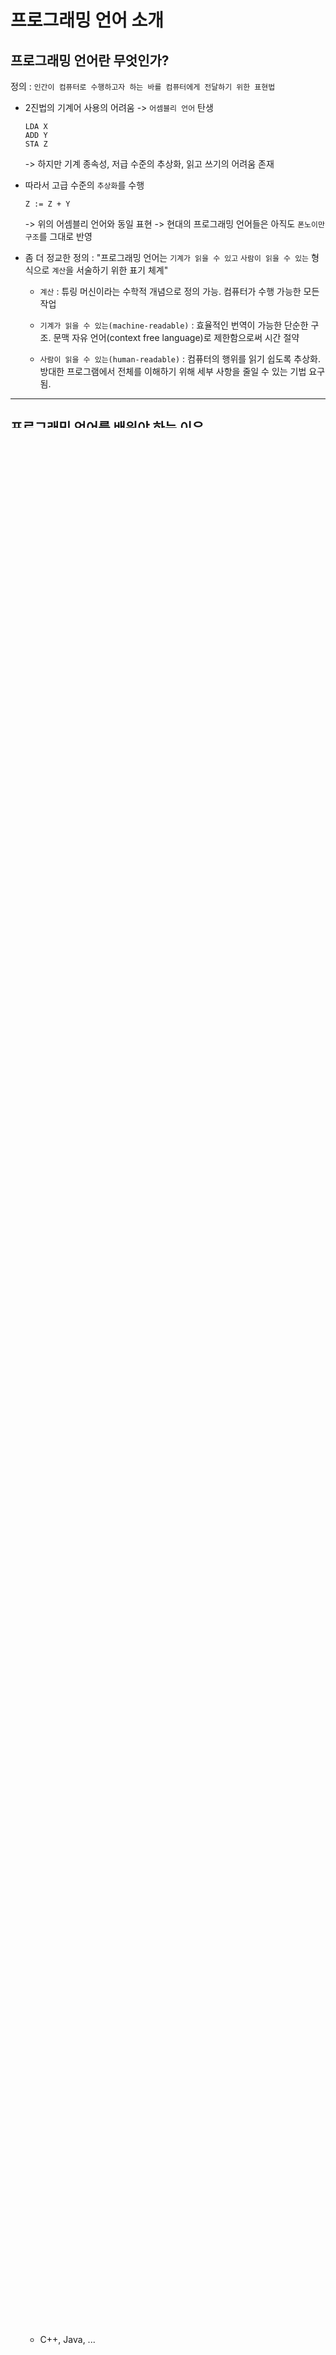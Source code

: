 # 프로그래밍 언어 소개

## 프로그래밍 언어란 무엇인가?

정의 : `인간이 컴퓨터로 수행하고자 하는 바를 컴퓨터에게 전달하기 위한 표현법`

- 2진법의 기계어 사용의 어려움 -> `어셈블리 언어` 탄생

    ```
    LDA X
    ADD Y
    STA Z
    ```

    -> 하지만 기계 종속성, 저급 수준의 추상화, 읽고 쓰기의 어려움 존재

- 따라서 고급 수준의 `추상화`를 수행

    ```
    Z := Z + Y
    ```

    -> 위의 어셈블리 언어와 동일 표현 -> 현대의 프로그래밍 언어들은 아직도 `폰노이만 구조`를 그대로 반영

- 좀 더 정교한 정의 : "프로그래밍 언어는 `기계가 읽을 수 있고` `사람이 읽을 수 있는` 형식으로 `계산`을 서술하기 위한 표기 체계"

    - `계산` : 튜링 머신이라는 수학적 개념으로 정의 가능. 컴퓨터가 수행 가능한 모든 작업

    - `기계가 읽을 수 있는(machine-readable)` : 효율적인 번역이 가능한 단순한 구조. 문맥 자유 언어(context free language)로 제한함으로써 시간 절약

    - `사람이 읽을 수 있는(human-readable)` : 컴퓨터의 행위를 읽기 쉽도록 추상화. 방대한 프로그램에서 전체를 이해하기 위해 세부 사항을 줄일 수 있는 기법 요구됨.
---------------------------------------

## 프로그래밍 언어를 배워야 하는 이유

1. 현재 사용하고 있는 언어를 더욱 잘 이해하게 된다.

2. 유용한 프로그래밍을 구사할 수 있는 능력을 증대시킨다.

3. 프로그래밍 언어를 선택할 수 있는 능력을 증대시킨다.

4. 새로운 프로그래밍 언어를 배우기 쉽게 해준다.

5. 새로운 프로그래밍 언어를 설계하기 쉽게 해준다.

---------------------------------------

## 프로그래밍 언어에서의 추상화

- 속성들의 일부분만을 가지고 주어진 작업이나 객체들을 필요한 정도로 묘사할 수 있는 방법을 지원하는 것

- 크게 자료 추상화, 제어 추상화로 나뉨

- 기본적 추상화

    - 가장 국지적인 기계 정보를 수집한 추상화

- 구조적 추상화

    - 프로그램의 구조에 대한 보다 전역적인 정보에 관한 추상화

- 단위 추상화

    - 단위 프로그램 전체 정보에 관한 추상화

- 자료 추상화 - (계산의 주체가 되는 자료의 특성을 추상화)

   1. 기본적 추상화

        - 기억장치의 위치는 변수로 추상화, 자료의 값은 이진법이 아닌 정수/실수와 같은 자료형으로 추상화

            ```
            int x;  float y;
            ```

    2. 구조적 추상화

        - 관련된 자료값의 집합을 추상화, 기계 내부표현이 아니라 프로그래머가 필요에 따라 생성한 새로운 자료형(새로운 형 이름 부여 가능)

            ```
            type rarray = array[1...10] of real;
            ```

    3. 단위 추상화

        - 한 장소에 모아두고 자료의 세부 사항에 대한 접근을 제한 -> 프로그래머가 항상 자료 구조의 세부사항을 염두하지 않아도 됨

- 제어 추상화 - (실행 순서의 수정을 위한 제어의 특성을 추상화)

    1. 기본적 추상화

        - 몇 개의 기계 명령어를 모아 이해하기 쉬운 추상 구문으로 만든 것.

        - 대표적으로 배정문. 계산과 값의 저장을 추상화한 것

            ```
            x := x + y
            ```

    2. 구조적 추상화

        - 어떤 검사된 값에 따라 분할된 명령어의 한 그룹을 수행하도록 하는 것

        - ex) if, case, switch, 반복문과 부프로그램 호출

            - Ada

            ```ada
            if x > y then
                t := x;
                x := y;
                y := t;
            else
                x := x + y;
                y := y + 1;
            endif;
            ```

            - Java

            ```java
            if (x > y) {
                t = x;
                x = y;
                y = t;
            }
            else {
                x = x + y;
                y = y + 1;
            }
            ```

    3. 단위 추상화

        - 라이브러리처럼 프로시저의 집합을 추상화

---

## 계산 전형

- `명령형 언어`(절차 언어) : 오늘날의 대부분의 언어

    - 명령의 순차적 실행

    - 기억장소 위치를 표현하는 변수의 사용

    - 변수의 값을 변경하기 위한 배정문의 사용   
    
    하지만 이러한 순차적 명령은 병목 현상 야기, 순서에 의존하지 않는 계산을 기술하는 데 매우 비효율적   
    따라서 함수개념에 기반을 둔 `함수형 언어`, 기호 논리학에 기반한 `논리형 언어`가 존재.

- `함수형 언어`(적용형 언어)

    - 계산의 기술이 함수들의 평가 즉 알려진 값들을 함수들에 적용하는 것에 기반을 둠

        - 함수의 평가 및 호출 방법을 제공함

        - 변수나 변수에 대한 배정문이 없음

        - 반복적인 연산이 반복문에 의해 기술되지 않고, 재귀적 함수 이론이라는 수학적 이론에 바탕을 두고 있음

- `논리형 언어`(선언적 언어)

    - 기호 논리학에 근거를 두고 있음

            - 계산을 실행하기 위한 순서를 기술하는 대신에 무엇을 하려고 하는가를 기술함으로써 프로그램 함

            - 순수한 논리형 프로그램은 반복이나 선택문을 필요로 하지 않음

### 명령형 프로그램의 예시들

modula
```modula
PROCEDURE gcd( u, v : INTEGER):INTEGER;
BEGIN
    IF v = 0 THEN
        RETURN u;
    ELSE
        RETURN gcd(v, u MOD v);
    END;
END gcd;
```

java
```java
int gcd(int u, int v) {
    if (v == 0)
        return u;
    else
        return gcd(v, u%v);
}
```

### 함수형 프로그래밍 언어인 Lisp의 예시

- 지역변수, 반복문, 배정문이 없음

```lisp
(define gcd u v)
    (if (= v 0) u(gcd v (remainder u v)))
```

- 리스트 식 (괄호로 둘러싸이고, 괄호 안은 공백으로 띄어진 사물들의 나열)

### 논리형 언어인 Prolog의 예

```prolog
gcd(U, V, U) :- V = 0.
gcd(U, V, X) :- V > 0,
    Y is U mod V,
    gcd(V, Y, X).
```

- clause라 부르는 일련의 문장들로 작성됨

    ```
    a :- b, c, d
    ```

    - b, c, d가 참이면 a가 참이라는 의미

### `객체 지향 언어` : 최근 많은 주목을 받고 있는 프로그래밍 언어의 유형

- 객체 : 기억장소와 이 기억장소의 값을 변경할 수 있는 연산의 집합

    - C++, Java, ...


